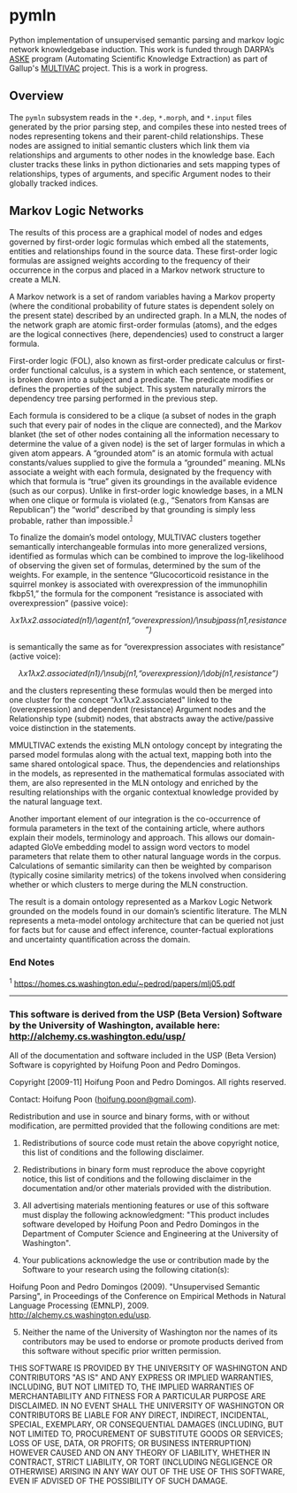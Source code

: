 # pymln
Python implementation of unsupervised semantic parsing and markov logic network knowledgebase induction. This work is funded through DARPA’s <a href='https://www.darpa.mil/program/automating-scientific-knowledge-extraction'>ASKE</a> program (Automating Scientific Knowledge Extraction) as part of Gallup's <a href='https://github.com/GallupGovt/multivac'>MULTIVAC</a> project. This is a work in progress. 

## Overview
The `pymln` subsystem reads in the `*.dep`, `*.morph`, and `*.input` files generated by the prior parsing step, and compiles these into nested trees of nodes representing tokens and their parent-child relationships. These nodes are assigned to initial semantic clusters which link them via relationships and arguments to other nodes in the knowledge base. Each cluster tracks these links in python dictionaries and sets mapping types of relationships, types of arguments, and specific Argument nodes to their globally tracked indices.

## Markov Logic Networks
The results of this process are a graphical model of nodes and edges governed by first-order logic formulas which embed all the statements, entities and relationships found in the source data. These first-order logic formulas are assigned weights according to the frequency of their occurrence in the corpus and placed in a Markov network structure to create a MLN.

A Markov network is a set of random variables having a Markov property (where the conditional probability of future states is dependent solely on the present state) described by an undirected graph. In a MLN, the nodes of the network graph are atomic first-order formulas (atoms), and the edges are the logical connectives (here, dependencies) used to construct a larger formula. 

First-order logic (FOL), also known as first-order predicate calculus or first-order functional calculus, is a system in which each sentence, or statement, is broken down into a subject and a predicate. The predicate modifies or defines the properties of the subject. This system naturally mirrors the dependency tree parsing performed in the previous step.

Each formula is considered to be a clique (a subset of nodes in the graph such that every pair of nodes in the clique are connected), and the Markov blanket (the set of other nodes containing all the information necessary to determine the value of a given node) is the set of larger formulas in which a given atom appears. A “grounded atom” is an atomic formula with actual constants/values supplied to give the formula a “grounded” meaning. MLNs associate a weight with each formula, designated by the frequency with which that formula is “true” given its groundings in the available evidence (such as our corpus). Unlike in first-order logic knowledge bases, in a MLN when one clique or formula is violated (e.g., “Senators from Kansas are Republican”) the “world” described by that grounding is simply less probable, rather than impossible.<sup>[1](#1)</sup>

To finalize the domain’s model ontology, MULTIVAC clusters together semantically interchangeable formulas into more generalized versions, identified as formulas which can be combined to improve the log-likelihood of observing the given set of formulas, determined by the sum of the weights. For example, in the sentence “Glucocorticoid resistance in the squirrel monkey is associated with overexpression of the immunophilin fkbp51,” the formula for the component “resistance is associated with overexpression” (passive voice):


<p align='center'> <i> &#955;x1&#955;x2.associated(n1)/\agent(n1,“overexpression)/\nsubjpass(n1,resistance”) </i> </p>

is semantically the same as for “overexpression associates with resistance” (active voice):

<p align='center'> <i> &#955;x1&#955;x2.associated(n1)/\nsubj(n1,“overexpression)/\dobj(n1,resistance”) </i> </p>

and the clusters representing these formulas would then be merged into one cluster for the concept “&#955;x1&#955;x2.associated" linked to the (overexpression) and dependent (resistance) Argument nodes and the Relationship type (submit) nodes, that abstracts away the active/passive voice distinction in the statements.  

MMULTIVAC extends the existing MLN ontology concept by integrating the parsed model formulas along with the actual text, mapping both into the same shared ontological space. Thus, the dependencies and relationships in the models, as represented in the mathematical formulas associated with them, are also represented in the MLN ontology and enriched by the resulting relationships with the organic contextual knowledge provided by the natural language text. 

Another important element of our integration is the co-occurrence of formula parameters in the text of the containing article, where authors explain their models, terminology and approach. This allows our domain-adapted GloVe embedding model to assign word vectors to model parameters that relate them to other natural language words in the corpus. Calculations of semantic similarity can then be weighted by comparison (typically cosine similarity metrics) of the tokens involved when considering whether or which clusters to merge during the MLN construction.

The result is a domain ontology represented as a Markov Logic Network grounded on the models found in our domain’s scientific literature. The MLN represents a meta-model ontology architecture that can be queried not just for facts but for cause and effect inference, counter-factual explorations and uncertainty quantification across the domain.

### End Notes
<sup><a name='1'>1</a></sup> https://homes.cs.washington.edu/~pedrod/papers/mlj05.pdf <br>

<hr>

### This software is derived from the USP (Beta Version) Software by the University of Washington, available here: http://alchemy.cs.washington.edu/usp/ 



All of the documentation and software included in the USP (Beta Version) Software is copyrighted by Hoifung Poon and Pedro Domingos.


Copyright [2009-11] Hoifung Poon and Pedro Domingos. All rights reserved.


Contact: Hoifung Poon (hoifung.poon@gmail.com).


Redistribution and use in source and binary forms, with or without modification, are permitted provided that the following conditions are met:


 1. Redistributions of source code must retain the above copyright notice, this list of conditions and the following disclaimer.


 2. Redistributions in binary form must reproduce the above copyright notice, this list of conditions and the following disclaimer in the documentation and/or other materials provided with the distribution.


 3. All advertising materials mentioning features or use of this software must display the following acknowledgment: "This product includes software developed by Hoifung Poon and Pedro Domingos in the Department of Computer Science and Engineering at the University of Washington".


 4. Your publications acknowledge the use or contribution made by the Software to your research using the following citation(s): 

   Hoifung Poon and Pedro Domingos (2009). "Unsupervised Semantic Parsing", in Proceedings of the Conference on Empirical Methods in Natural Language Processing (EMNLP), 2009. http://alchemy.cs.washington.edu/usp.


 5. Neither the name of the University of Washington nor the names of its contributors may be used to endorse or promote products derived from this software without specific prior written permission.


THIS SOFTWARE IS PROVIDED BY THE UNIVERSITY OF WASHINGTON AND CONTRIBUTORS "AS IS" AND ANY EXPRESS OR IMPLIED WARRANTIES, INCLUDING, BUT NOT LIMITED TO, THE IMPLIED WARRANTIES OF MERCHANTABILITY AND FITNESS FOR A PARTICULAR PURPOSE ARE DISCLAIMED. IN NO EVENT SHALL THE UNIVERSITY OF WASHINGTON OR CONTRIBUTORS BE LIABLE FOR ANY DIRECT, INDIRECT, INCIDENTAL, SPECIAL, EXEMPLARY, OR CONSEQUENTIAL DAMAGES (INCLUDING, BUT NOT LIMITED TO, PROCUREMENT OF SUBSTITUTE GOODS OR SERVICES; LOSS OF USE, DATA, OR PROFITS; OR BUSINESS INTERRUPTION) HOWEVER CAUSED AND ON ANY THEORY OF LIABILITY, WHETHER IN CONTRACT, STRICT LIABILITY, OR TORT (INCLUDING NEGLIGENCE OR OTHERWISE) ARISING IN ANY WAY OUT OF THE USE OF THIS SOFTWARE, EVEN IF ADVISED OF THE POSSIBILITY OF SUCH DAMAGE.

